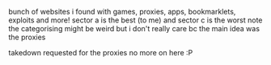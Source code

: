 bunch of websites i found with games, proxies, apps, bookmarklets, exploits and more!
sector a is the best (to me) and sector c is the worst
note the categorising might be weird but i don't really care bc the main idea was the proxies

takedown requested for the proxies no more on here :P

